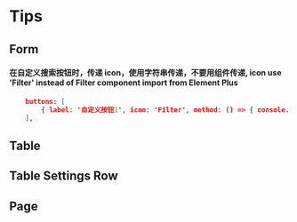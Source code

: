 # Tips

## Form

#### 在自定义搜索按钮时，传递 icon，使用字符串传递，不要用组件传递, icon use 'Filter' instead of Filter component import from Element Plus

```json
    buttons: [
        { label: '自定义按钮1', icon: 'Filter', method: () => { console.log('hello world'); }, style: 'color: pink; background-color: blue;' }
    ],
```

## Table

## Table Settings Row

## Page

